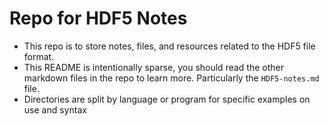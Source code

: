 # Repo for HDF5 Notes
- This repo is to store notes, files, and resources related to the HDF5 file format.
- This README is intentionally sparse, you should read the other markdown files in the repo to learn more. Particularly the `HDF5-notes.md` file.
- Directories are split by language or program for specific examples on use and syntax
